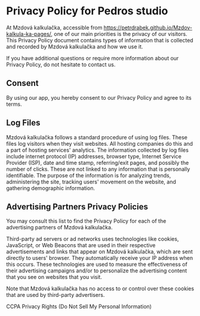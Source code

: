 # Privacy Policy for Pedros studio

At Mzdová kalkulačka, accessible from https://petrdrabek.github.io/Mzdov-kalkula-ka-pages/, one of our main priorities is the privacy of our visitors. This Privacy Policy document contains types of information that is collected and recorded by Mzdová kalkulačka and how we use it.

If you have additional questions or require more information about our Privacy Policy, do not hesitate to contact us.

## Consent

By using our app, you hereby consent to our Privacy Policy and agree to its terms.


## Log Files

Mzdová kalkulačka follows a standard procedure of using log files. These files log visitors when they visit websites. All hosting companies do this and a part of hosting services' analytics. The information collected by log files include internet protocol (IP) addresses, browser type, Internet Service Provider (ISP), date and time stamp, referring/exit pages, and possibly the number of clicks. These are not linked to any information that is personally identifiable. The purpose of the information is for analyzing trends, administering the site, tracking users' movement on the website, and gathering demographic information.

## Advertising Partners Privacy Policies

You may consult this list to find the Privacy Policy for each of the advertising partners of Mzdová kalkulačka.

Third-party ad servers or ad networks uses technologies like cookies, JavaScript, or Web Beacons that are used in their respective advertisements and links that appear on Mzdová kalkulačka, which are sent directly to users' browser. They automatically receive your IP address when this occurs. These technologies are used to measure the effectiveness of their advertising campaigns and/or to personalize the advertising content that you see on websites that you visit.

Note that Mzdová kalkulačka has no access to or control over these cookies that are used by third-party advertisers.


CCPA Privacy Rights (Do Not Sell My Personal Information)

